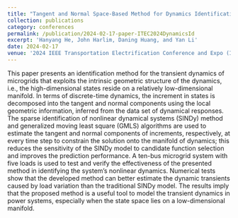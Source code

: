 ```yaml
---
title: "Tangent and Normal Space-Based Method for Dynamics Identification in Microgrids"
collection: publications
category: conferences
permalink: /publication/2024-02-17-paper-ITEC2024DynamicsId
excerpt: 'Hanyang He, John Harlim, Daning Huang, and Yan Li'
date: 2024-02-17
venue: '2024 IEEE Transportation Electrification Conference and Expo (ITEC)'
---
```


This paper presents an identification method for the transient dynamics of microgrids that exploits the intrinsic geometric structure of the dynamics, i.e., the high-dimensional states reside on a relatively low-dimensional manifold. In terms of discrete-time dynamics, the increment in states is decomposed into the tangent and normal components using the local geometric information, inferred from the data set of dynamical responses. The sparse identification of nonlinear dynamical systems (SINDy) method and generalized moving least square (GMLS) algorithms are used to estimate the tangent and normal components of increments, respectively, at every time step to constrain the solution onto the manifold of dynamics; this reduces the sensitivity of the SINDy model to candidate function selection and improves the prediction performance. A ten-bus microgrid system with five loads is used to test and verify the effectiveness of the presented method in identifying the system’s nonlinear dynamics. Numerical tests show that the developed method can better estimate the dynamic transients caused by load variation than the traditional SINDy model. The results imply that the proposed method is a useful tool to model the transient dynamics in power systems, especially when the state space lies on a low-dimensional manifold.
